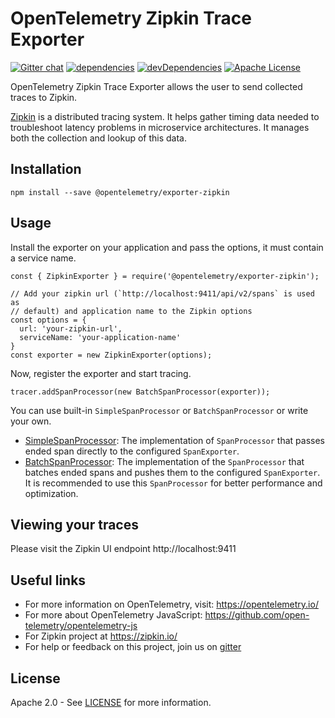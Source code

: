 # OpenTelemetry Zipkin Trace Exporter
[![Gitter chat][gitter-image]][gitter-url]
[![dependencies][dependencies-image]][dependencies-url]
[![devDependencies][devDependencies-image]][devDependencies-url]
[![Apache License][license-image]][license-image]

OpenTelemetry Zipkin Trace Exporter allows the user to send collected traces to Zipkin.

[Zipkin](https://zipkin.io/) is a distributed tracing system. It helps gather timing data needed to troubleshoot latency problems in microservice architectures. It manages both the collection and lookup of this data.

## Installation

```
npm install --save @opentelemetry/exporter-zipkin
```

## Usage

Install the exporter on your application and pass the options, it must contain a service name.

```
const { ZipkinExporter } = require('@opentelemetry/exporter-zipkin');

// Add your zipkin url (`http://localhost:9411/api/v2/spans` is used as
// default) and application name to the Zipkin options
const options = {
  url: 'your-zipkin-url',
  serviceName: 'your-application-name'
}
const exporter = new ZipkinExporter(options);
```

Now, register the exporter and start tracing.

```
tracer.addSpanProcessor(new BatchSpanProcessor(exporter));
```

You can use built-in `SimpleSpanProcessor` or `BatchSpanProcessor` or write your own.

- [SimpleSpanProcessor](https://github.com/open-telemetry/opentelemetry-specification/blob/master/specification/sdk-span-processors.md#simple-processor): The implementation of `SpanProcessor` that passes ended span directly to the configured `SpanExporter`.
- [BatchSpanProcessor](https://github.com/open-telemetry/opentelemetry-specification/blob/master/specification/sdk-span-processors.md#batching-processor): The implementation of the `SpanProcessor` that batches ended spans and pushes them to the configured `SpanExporter`. It is recommended to use this `SpanProcessor` for better performance and optimization.

## Viewing your traces

Please visit the Zipkin UI endpoint http://localhost:9411

## Useful links
- For more information on OpenTelemetry, visit: <https://opentelemetry.io/>
- For more about OpenTelemetry JavaScript: <https://github.com/open-telemetry/opentelemetry-js>
- For Zipkin project at https://zipkin.io/
- For help or feedback on this project, join us on [gitter][gitter-url]

## License

Apache 2.0 - See [LICENSE][license-url] for more information.

[gitter-image]: https://badges.gitter.im/open-telemetry/opentelemetry-js.svg
[gitter-url]: https://gitter.im/open-telemetry/opentelemetry-node?utm_source=badge&utm_medium=badge&utm_campaign=pr-badge&utm_content=badge
[license-url]: https://github.com/open-telemetry/opentelemetry-js/blob/master/LICENSE
[license-image]: https://img.shields.io/badge/license-Apache_2.0-green.svg?style=flat
[dependencies-image]: https://david-dm.org/open-telemetry/opentelemetry-js/status.svg?path=packages/opentelemetry-exporter-zipkin
[dependencies-url]: https://david-dm.org/open-telemetry/opentelemetry-js?path=packages%2Fopentelemetry-exporter-zipkin
[devDependencies-image]: https://david-dm.org/open-telemetry/opentelemetry-js/dev-status.svg?path=packages/opentelemetry-exporter-zipkin
[devDependencies-url]: https://david-dm.org/open-telemetry/opentelemetry-js?path=packages%2Fopentelemetry-exporter-zipkin&type=dev
